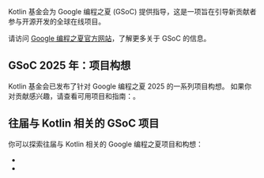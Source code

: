 [//]: # (title: Google编程之夏与 Kotlin)

Kotlin 基金会为 Google 编程之夏 (GSoC) 提供指导，这是一项旨在引导新贡献者参与开源开发的全球在线项目。

请访问 [Google 编程之夏官方网站](https://summerofcode.withgoogle.com/)，了解更多关于 GSoC 的信息。

## GSoC 2025 年：项目构想

Kotlin 基金会已发布了针对 Google 编程之夏 2025 的一系列项目构想。
如果你对贡献感兴趣，请查看可用项目和指南：[](gsoc-2025.md)。

## 往届与 Kotlin 相关的 GSoC 项目

你可以探索往届与 Kotlin 相关的 Google 编程之夏项目和构想：

* [](gsoc-2024.md)
* [](gsoc-2023.md)